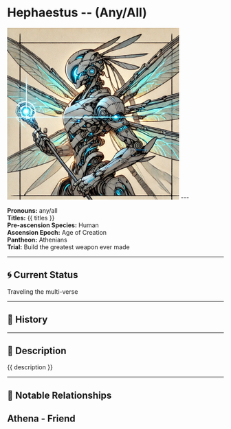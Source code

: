 # Hephaestus  --  (Any/All)

<!-- Optional  -->
<img src="Hephaestus.jpg" alt="Hephaestus" style="width:400px;"/>
---

**Pronouns:** any/all  
**Titles:** {{ titles }}  
**Pre-ascension Species:** Human  
**Ascension Epoch:** Age of Creation  
**Pantheon:** Athenians  
**Trial:** Build the greatest weapon ever made

---

## 🌀 Current Status
Traveling the multi-verse

---

## 📜 History


---

## 🧠 Description
{{ description }}

---

## 🧩 Notable Relationships
Athena - Friend
---
